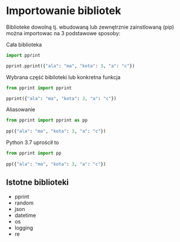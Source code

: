 # Importowanie bibliotek

Biblioteke dowolną tj. wbudowaną lub zewnętrznie zainstlowaną (pip) można importowac 
na 3 podstawowe sposoby:

Cała biblioteka
```python
import pprint

pprint.pprint({"ala": "ma", "kota": 3, "a": "c"})
```

Wybrana część bibiloteki lub konkretna funkcja
```python
from pprint import pprint

pprint({"ala": "ma", "kota": 3, "a": "c"})
```

Aliasowanie
```python
from pprint import pprint as pp
 
pp({"ala": "ma", "kota": 3, "a": "c"})
```

Python 3.7 uprościł to
```python
from pprint import pp 
 
pp({"ala": "ma", "kota": 3, "a": "c"})
```

## Istotne biblioteki

* pprint
* random
* json
* datetime
* os
* logging
* re
